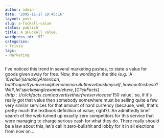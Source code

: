 ```yaml
---
author: admin
date: '2005-11-17 19:45:16'
layout: post
slug: a-fuckall-value
status: publish
title: A $FuckAll value.
wordpress_id: '57'
categories:
- Trivia
tags:
- Marketing
---
```


I've noticed this trend in several marketing pushes, to state a value
for goods given away for free. Now, the wording in the title (e.g. 'A
$10 value') is mainly American, but it's a pretty universal phenomenon.
But I have to ask myself, how can this be so? Well, let's pick a single
example here, [Click Facts](http://clickfacts.com) advertise their free
service as a '$150 value', so, if it's really got that value then
somebody somewhere must be selling quite a few very similar services for
that amount of hard currency (because, well, that's pretty much the
textbook definition of value, right?). An admittedly brief search of the
web turned up exactly zero competitors for this service that were
managing to charge serious cash for what they do. There really should be
a law about this, let's call it zero-bullshit and lobby for it in all
elections from now on...
